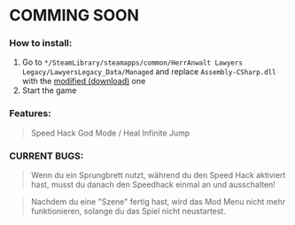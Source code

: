 # COMMING SOON

### How to install:
1. Go to <code>*/SteamLibrary/steamapps/common/HerrAnwalt Lawyers Legacy/LawyersLegacy_Data/Managed</code> and replace <code>Assembly-CSharp.dll</code> with the [modified (download)](https://github.com/mopsfl/dnSpy-codes/raw/main/HerrAnwalt%20Lawyers%20Legacy/Mod%20Menu/Assembly-CSharp.dll) one
2. Start the game

### Features:
> Speed Hack
> God Mode / Heal
> Infinite Jump


### CURRENT BUGS:
> Wenn du ein Sprungbrett nutzt, während du den Speed Hack aktiviert hast, musst du danach den Speedhack einmal an und ausschalten!

> Nachdem du eine "Szene" fertig hast, wird das Mod Menu nicht mehr funktionieren, solange du das Spiel nicht neustartest.
